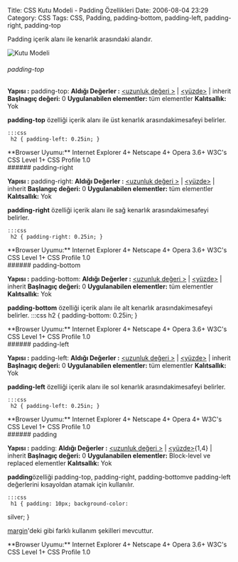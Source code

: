 Title: CSS Kutu Modeli - Padding Özellikleri
Date: 2006-08-04 23:29
Category: CSS
Tags: CSS, Padding, padding-bottom, padding-left, padding-right, padding-top

Padding içerik alanı ile kenarlık arasındaki alandır. <!--more-->

![Kutu Modeli][]

###### padding-top<a name="01"></a>

**Yapısı :** padding-top: <deger> **Aldığı Değerler :** [<uzunluk değeri >][] | [<yüzde>][<uzunluk değeri >] | inherit **Başlnagıç
değeri:** 0 **Uygulanabilen elementler:** tüm elementler
**Kalıtsallık:** Yok

**padding-top** özelliği içerik alanı ile üst kenarlık
arasındakimesafeyi belirler.

	:::css
	 h2 { padding-left: 0.25in; } 

<div class="tarayiciuyum">
**Browser Uyumu:** Internet Explorer 4+ Netscape 4+ Opera 3.6+ W3C's CSS
Level 1+ CSS Profile 1.0

</div>
###### padding-right <a name="02"></a>

**Yapısı :** padding-right: <deger> **Aldığı Değerler :** [<uzunluk değeri >][] | [<yüzde>][<uzunluk değeri >] | inherit **Başlangıç
değeri:** 0 **Uygulanabilen elementler:** tüm elementler
**Kalıtsallık:** Yok

**padding-right** özelliği içerik alanı ile sağ kenarlık
arasındakimesafeyi belirler.

	:::css
	 h2 { padding-right: 0.25in; } 

<div class="tarayiciuyum">
**Browser Uyumu:** Internet Explorer 4+ Netscape 4+ Opera 3.6+ W3C's CSS
Level 1+ CSS Profile 1.0

</div>
###### padding-bottom<a name="03"></a>

**Yapısı :** padding-bottom: <deger> **Aldığı Değerler :** [<uzunluk değeri >][] | [<yüzde>][<uzunluk değeri >] | inherit **Başlnagıç
değeri:** 0 **Uygulanabilen elementler:** tüm elementler
**Kalıtsallık:** Yok

**padding-bottom** özelliği içerik alanı ile alt kenarlık
arasındakimesafeyi belirler. 	:::css
	 h2 {
padding-bottom: 0.25in; } 

<div class="tarayiciuyum">
**Browser Uyumu:** Internet Explorer 4+ Netscape 4+ Opera 3.6+ W3C's CSS
Level 1+ CSS Profile 1.0

</div>
###### padding-left<a name="04"></a>

**Yapısı :** padding-left: <deger> **Aldığı Değerler :** [<uzunluk değeri >][] | [<yüzde>][<uzunluk değeri >] | inherit **Başlnagıç
değeri:** 0 **Uygulanabilen elementler:** tüm elementler
**Kalıtsallık:** Yok

**padding-left** özelliği içerik alanı ile sol kenarlık
arasındakimesafeyi belirler.

	:::css
	 h2 { padding-left: 0.25in; } 

<div class="tarayiciuyum">
**Browser Uyumu:** Internet Explorer 4+ Netscape 4+ Opera 4+ W3C's CSS
Level 1+ CSS Profile 1.0

</div>
###### padding<a name="05"></a>

**Yapısı :** padding: <deger> **Aldığı Değerler :** [<uzunluk değeri >][] | [<yüzde>][<uzunluk değeri >]{1,4} | inherit **Başlnagıç
değeri:** 0 **Uygulanabilen elementler:** Block-level ve replaced
elementler **Kalıtsallık:** Yok

**padding**özelliği padding-top, padding-right, padding-bottomve
padding-left değerlerini kısayoldan atamak için kullanılır.

	:::css
	 h1 { padding: 10px; background-color:
silver; } 

[margin][]'deki gibi farklı kullanım şekilleri mevcuttur.

<div class="tarayiciuyum">
**Browser Uyumu:** Internet Explorer 4+ Netscape 4+ Opera 3.6+ W3C's CSS
Level 1+ CSS Profile 1.0

</div>
</p>

  [Kutu Modeli]: http://fatihhayrioglu.com/images/basit_boxmodel.gif
  [<uzunluk değeri >]: http://www.fatihhayrioglu.com/?p=95
  [margin]: http://www.fatihhayrioglu.com/?p=113

